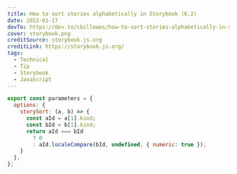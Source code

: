 ```yaml
---
title: How to sort stories alphabetically in Storybook (6.2)
date: 2022-01-17
devTo: https://dev.to/cbillowes/how-to-sort-stories-alphabetically-in-storybook-62-3e61
cover: storybook.png
creditSource: storybook.js.org
creditLink: https://storybook.js.org/
tags:
  - Technical
  - Tip
  - Storybook
  - JavaScript
---
```


```javascript:title=.storybook/preview.js
export const parameters = {
  options: {
    storySort: (a, b) => {
      const aId = a[1].kind;
      const bId = b[1].kind;
      return aId === bId
        ? 0
        : aId.localeCompare(bId, undefined, { numeric: true });
    }
  },
};
```
